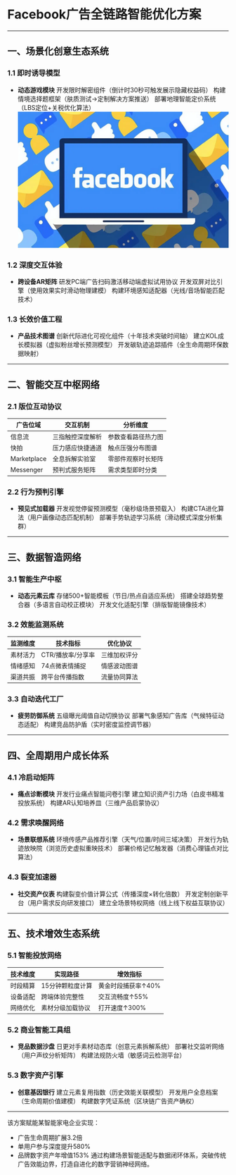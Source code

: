 
# Facebook广告全链路智能优化方案

---

## 一、场景化创意生态系统
### 1.1 即时诱导模型
- **动态游戏模块**
  开发限时解密组件（倒计时30秒可触发展示隐藏权益码）
  构建情境选择题框架（肤质测试→定制解决方案推送）
  部署地理智能定价系统（LBS定位+关税优化算法）
![替代文字](
微信图片_20250402110514.png)
### 1.2 深度交互体验
- **跨设备AR矩阵**
  研发PC端广告扫码激活移动端虚拟试用协议
  开发双屏对比引擎（使用效果实时滑动物理建模）
  构建环境感知适配器（光线/音场智能匹配技术）

### 1.3 长效价值工程
- **产品技术图谱**
  创新代际进化可视化组件（十年技术突破时间轴）
  建立KOL成长模拟器（虚拟粉丝增长预测模型）
  开发碳轨迹追踪插件（全生命周期环保数据映射）

---

## 二、智能交互中枢网络
### 2.1 版位互动协议
| 广告位域 | 交互机制 | 分析维度 |
|---------|---------|---------|
|信息流|三指触控深度解析|参数查看路径热力图|
|快拍|压力感应快捷通道|触点压强分布图谱|
|Marketplace|全息拆解实验室|零部件观察时长矩阵|
|Messenger|预判式服务矩阵|需求类型即时分类|

### 2.2 行为预判引擎
- **预见式加载器**
  开发视觉停留预测模型（毫秒级场景预载入）
  构建CTA进化算法（用户画像动态匹配机制）
  部署手势轨迹学习系统（滑动模式深度分析集群）

---

## 三、数据智造网络
### 3.1 智能生产中枢
- **动态元素云库**
  存储500+智能模板（节日/热点自适应系统）
  搭建全球趋势整合器（多语言自动校正模块）
  开发文化适配引擎（排版智能镜像技术）

### 3.2 效能监测系统
| 监测维度 | 技术指标 | 优化协议 |
|---------|---------|---------|
|素材活力|CTR/播放率/分享率|三维加权评分|
|情绪感知|74点微表情捕捉|情感波动图谱|
|渠道共振|跨平台传播指数|流量协同算法|

### 3.3 自动迭代工厂
- **疲劳防御系统**
  五级曝光阈值自动切换协议
  部署气象感知广告库（气候特征动态适配）
  构建竞品防护盾（实时密度监控调节器）

---

## 四、全周期用户成长体系
### 4.1 冷启动矩阵
- **痛点诊断模块**
  开发行业痛点智能问卷引擎
  建立知识资产引力场（白皮书精准投放系统）
  构建AR认知培养皿（三维产品启蒙协议）

### 4.2 需求唤醒网络
- **场景联想系统**
  环境传感产品推荐引擎（天气/位置/时间三域决策）
  开发行为轨迹放映院（浏览历史虚拟重映技术）
  部署价格记忆触发器（消费心理锚点对比算法）

### 4.3 裂变加速器
- **社交资产仪表**
  构建裂变价值计算公式（传播深度×转化倍数）
  开发定制创新平台（用户需求反向研发接口）
  建立全场景特权网络（线上线下权益互联协议）

---

## 五、技术增效生态系统
### 5.1 智能投放网络
| 技术维度 | 实现路径 | 增效指标 |
|---------|---------|---------|
|时段精算|15分钟颗粒度计算|黄金时段捕获率↑40%|
|设备适配|跨端体验完整性|交互流畅度↑55%|
|网络优化|素材分级加载协议|打开速度↑300%|

### 5.2 商业智能工具组
- **竞品数据沙盘**
  日更对手素材动态库（创意元素拆解系统）
  部署社交监听网络（用户声纹分析矩阵）
  构建法规防火墙（敏感词云检测平台）

### 5.3 数字资产引擎
- **创意基因银行**
  建立元素复用指数（历史效能关联模型）
  开发用户全息档案（生命周期价值建模）
  构建数字凭证系统（区块链广告资产确权）

---
该方案赋能某智能家电企业实现：
- 广告生命周期扩展3.2倍
- 单用户参与深度提升580%
- 品牌数字资产年增值153%
通过构建场景智能适配与数据闭环体系，突破传统广告效能边界，打造自进化的数字营销神经网络。
